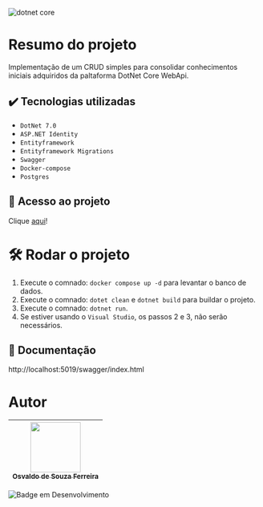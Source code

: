 
![dotnet core](https://github.com/osvaldsoza/ApiFuncional/assets/9426175/d37ca7ac-d286-4008-8b34-1ae05886d42f)

# Resumo do projeto
Implementação de um CRUD simples para consolidar conhecimentos iniciais adquiridos da paltaforma DotNet Core WebApi.

## ✔️ Tecnologias utilizadas
- ``DotNet 7.0``
- ``ASP.NET Identity``
- ``Entityframework``
- ``Entityframework Migrations``
- ``Swagger``
- ``Docker-compose``
- ``Postgres``

## 📁 Acesso ao projeto
Clique [aqui](https://github.com/osvaldsoza/ApiFuncional)!

# 🛠️ Rodar o projeto
1. Execute o comnado: ``docker compose up -d`` para levantar o banco de dados.
1. Execute o comnado: ``dotet clean`` e ``dotnet build`` para buildar o projeto.
1. Execute o comnado: ``dotnet run``.
1. Se estiver usando o ``Visual Studio``, os passos 2 e 3, não serão necessários.

## 📁 Documentação
http://localhost:5019/swagger/index.html

# Autor

| [<img loading="lazy" src="https://github.com/osvaldsoza/ApiFuncional/assets/9426175/cba31f2b-3b5d-4a6d-ab6d-39583efe752b" width=100><br><sub>Osvaldo de Souza Ferreira</sub>](https://github.com/camilafernanda) 
| :---:

![Badge em Desenvolvimento](http://img.shields.io/static/v1?label=STATUS&message=EM%20DESENVOLVIMENTO&color=GREEN&style=for-the-badge)

 
